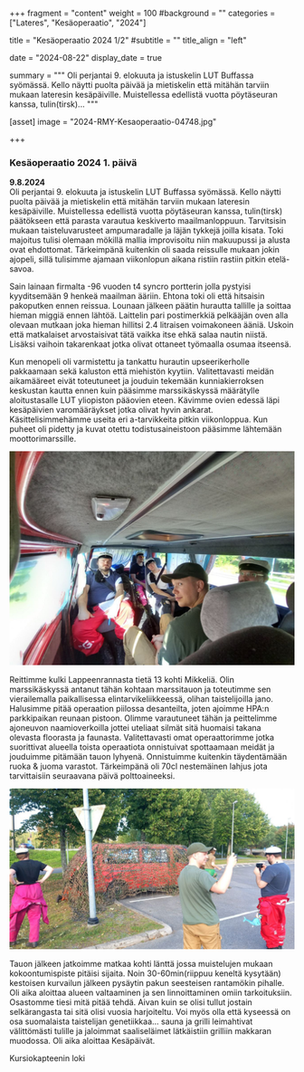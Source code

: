 +++
fragment = "content"
weight = 100
#background = ""
categories = ["Lateres", "Kesäoperaatio", "2024"]

title = "Kesäoperaatio 2024 1/2"
#subtitle = ""
title_align = "left"

date = "2024-08-22"
display_date = true

summary = """
Oli perjantai 9. elokuuta ja istuskelin LUT Buffassa syömässä. Kello näytti puolta päivää ja mietiskelin että mitähän tarviin mukaan lateresin kesäpäiville. Muistellessa edellistä vuotta pöytäseuran kanssa, tulin(tirsk)...
"""

[asset]
image = "2024-RMY-Kesaoperaatio-04748.jpg"

+++

### Kesäoperaatio 2024 1. päivä
**9.8.2024**<br> 
Oli perjantai 9. elokuuta ja istuskelin LUT Buffassa syömässä. Kello näytti puolta päivää ja mietiskelin että mitähän tarviin mukaan lateresin kesäpäiville. Muistellessa edellistä vuotta pöytäseuran kanssa, tulin(tirsk) päätökseen että parasta varautua keskiverto maailmanloppuun. Tarvitsisin mukaan taisteluvarusteet ampumaradalle ja läjän tykkejä joilla kisata. Toki majoitus tulisi olemaan mökillä mallia improvisoitu niin makuupussi ja alusta ovat ehdottomat. Tärkeimpänä kuitenkin oli saada reissulle mukaan jokin ajopeli, sillä tulisimme ajamaan viikonlopun aikana ristiin rastiin pitkin etelä-savoa. 

Sain lainaan firmalta -96 vuoden t4 syncro portterin jolla pystyisi kyyditsemään 9 henkeä maailman ääriin. Ehtona toki oli että hitsaisin pakoputken ennen reissua. Lounaan jälkeen päätin hurautta tallille ja soittaa hieman miggiä ennen lähtöä. Laittelin pari postimerkkiä pelkääjän oven alla olevaan mutkaan joka hieman hillitsi 2.4 litraisen voimakoneen ääniä. Uskoin että matkalaiset arvostaisivat tätä vaikka itse ehkä salaa nautin niistä. Lisäksi vaihoin takarenkaat jotka olivat ottaneet työmaalla osumaa itseensä.

Kun menopeli oli varmistettu ja tankattu hurautin upseerikerholle pakkaamaan sekä kaluston että miehistön kyytiin. Valitettavasti meidän aikamääreet eivät toteutuneet ja jouduin tekemään kunniakierroksen keskustan kautta ennen kuin pääsimme marssikäskyssä määrätylle aloitustasalle LUT yliopiston pääovien eteen. Kävimme ovien edessä läpi kesäpäivien varomääräykset jotka olivat hyvin ankarat. Käsittelisimmehämme useita eri a-tarvikkeita pitkin viikonloppua. Kun puheet oli pidetty ja kuvat otettu todistusaineistoon pääsimme lähtemään moottorimarssille.

![""](taistelijat.jpg "")

Reittimme kulki Lappeenrannasta tietä 13 kohti Mikkeliä. Olin marssikäskyssä antanut tähän kohtaan marssitauon ja toteutimme sen vierailemalla paikallisessa elintarvikeliikkeessä, olihan taistelijoilla jano. Halusimme pitää operaation piilossa desanteilta, joten ajoimme HPA:n parkkipaikan reunaan pistoon. Olimme varautuneet tähän ja peittelimme ajoneuvon naamioverkoilla jottei uteliaat silmät sitä huomaisi takana olevasta floorasta ja faunasta. Valitettavasti omat operaattorimme jotka suorittivat alueella toista operaatiota onnistuivat spottaamaan meidät ja jouduimme pitämään tauon lyhyenä. Onnistuimme kuitenkin täydentämään ruoka & juoma varastot. Tärkeimpänä oli 70cl nestemäinen lahjus jota tarvittaisiin seuraavana päivä polttoaineeksi.

![""](nave.jpg "")

Tauon jälkeen jatkoimme matkaa kohti länttä jossa muistelujen mukaan kokoontumispiste pitäisi sijaita. Noin 30-60min(riippuu keneltä kysytään) kestoisen kurvailun jälkeen pysäytin pakun seesteisen rantamökin pihalle. Oli aika aloittaa alueen valtaaminen ja sen linnoittaminen omiin tarkoituksiin. Osastomme tiesi mitä pitää tehdä. Aivan kuin se olisi tullut jostain selkärangasta tai sitä olisi vuosia harjoiteltu. Voi myös olla että kyseessä on osa suomalaista taistelijan genetiikkaa… sauna ja grilli leimahtivat välittömästi tulille ja jaloimmat saaliseläimet lätkäistiin grilliin makkaran muodossa. Oli aika aloittaa Kesäpäivät.

Kursiokapteenin loki